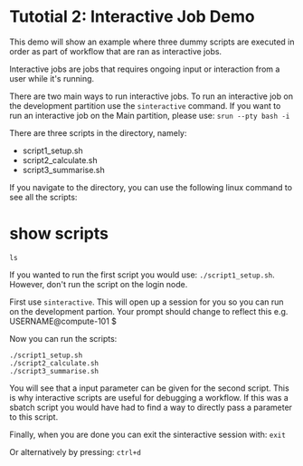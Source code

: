 # Tutotial 2: Interactive Job Demo

This demo will show an example where three dummy scripts are executed in order as part of workflow that are ran as interactive jobs.

Interactive jobs are jobs that requires ongoing input or interaction from a user while it's running.

There are two main ways to run interactive jobs. To run an interactive job on the development partition use the `sinteractive` command.
If you want to run an interactive job on the Main partition, please use: `srun --pty bash -i`

There are three scripts in the directory, namely:
* script1_setup.sh
* script2_calculate.sh
* script3_summarise.sh

If you navigate to the directory, you can use the following linux command to see all the scripts:

# show scripts
`ls` 

If you wanted to run the first script you would use: `./script1_setup.sh`. 
However, don't run the script on the login node. 

First use `sinteractive`. This will open up a session for you so you can run on the development partion. 
Your prompt should change to reflect this e.g. USERNAME@compute-101 $

Now you can run the scripts:

```
./script1_setup.sh
./script2_calculate.sh
./script3_summarise.sh
```

You will see that a input parameter can be given for the second script. This is why interactive scripts are useful for debugging a workflow. 
If this was a sbatch script you would have had to find a way to directly pass a parameter to this script. 

Finally, when you are done you can exit the sinteractive session with:
`exit`

Or alternatively by pressing: `ctrl+d`
